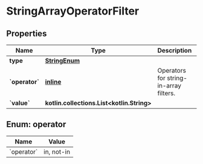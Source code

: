 
# StringArrayOperatorFilter

## Properties
| Name | Type | Description | Notes |
| ------------ | ------------- | ------------- | ------------- |
| **type** | [**StringEnum**](StringEnum.md) |  |  |
| **&#x60;operator&#x60;** | [**inline**](#&#x60;Operator&#x60;) | Operators for string-in-array filters. |  |
| **&#x60;value&#x60;** | **kotlin.collections.List&lt;kotlin.String&gt;** |  |  |


<a id="`Operator`"></a>
## Enum: operator
| Name | Value |
| ---- | ----- |
| &#x60;operator&#x60; | in, not-in |



